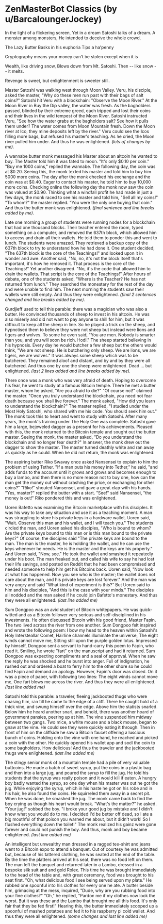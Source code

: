 # ZenMasterBot Classics (by u/BarcaloungerJockey)


In the light of a flickering screen,
Yet in a dream Satoshi talks of a dream.
A monster among monsters,
He intended to deceive the whole crowd.

The Lazy Butter
Basks in his euphoria
Tips a ha'penny

Cryptography means
your money can't be stolen
except when it is

Wealth, like driving snow,
Blows down from Mt. Satoshi.
Then -- like snow -- it melts.

Revenge is sweet, but enlightenment is sweeter still.

Master Satoshi was walking west through Moon Valley.
Veru, his disciple, asked the master, "Why do these men run past with their bags of salt coins?"
Satoshi hit Veru with a blockchain: "Observe the Moon River."
At the Moon River in Buy the Dip valley, the water was fresh. As the bagholders passed, blinded by their extreme greed, each tripped and lost their coins and their lives in the wild tempest of the Moon River.
Satoshi instructed Veru, "See how the water grabs at the bagholders salt? See how it pulls them under? The water comes from Moon Mountain fresh. Down the Moon river at Ico, they mine deposits left by the river."
Veru could see the Icos filling more bags, but refused his master's teaching.
As he cried, the Moon river pulled him under.
And thus he was enlightened.
<i>(lots of changes by me).</i>

A wannabe butter monk messaged his Master about an altcoin he wanted to buy.
The Master told him it was fated to moon. "It's only $0.10 per coin."
"Buy me 1000 coins," replied the wannabe.
The following day, the coin was at $0.20. Seeing this, the monk texted his master and told him to buy him 5000 more coins.
The day after the monk checked his exchange and the coin was at $0.40. Eager to contact his master, he told him to buy 10,000 more coins.
Checking online the following day the monk now saw the coin was valued at $0.90. Thinking what a windfall profit he had made in just a few days, the monk raced to see his master and told him, "Sell all my coins!"
"To whom?" the master replied. "You were the only one buying that coin."
And thus the butter monk was enlightened.
<i>(final sentence and line breaks added by me).</i>

Late one morning a group of students were running nodes for a blockchain that had one thousand blocks.
Their teacher entered the room, typed something on a computer, and removed the 637th block, which allowed him to access and drain all their wallets. He told them to ponder this and went to lunch.
The students were amazed. They retrieved a backup copy of the 637th block to try to understand how he had done it.
One student decided, "The 637th block is the core of the Teachings!" and looked upon it in wonder and awe.
Another said, "No, no, it's not the block itself that's important, it's how he removed it. That process is the core of the Teachings!"
Yet another disagreed. "No, it's the code that allowed him to drain the wallets. That script is the core of the Teachings!"
After hours of debate, one of the students asked, "Where is the Teacher? He has not returned from lunch."
They searched the monestary for the rest of the day and were unable to find him.
The next morning the students saw their wallets were still empty.
And thus they were enlightened.
<i>(final 2 sentences changed and line breaks added by me).</i>

Gurdjieff used to tell this parable: there was a magician who was also a butter. He convinced thousands of sheep to invest in his altcoin. He was also miserly and did not want to pay anyone to shill for him, but it was difficult to keep all the sheep in line.
So he played a trick on the sheep, and hypnotised them to believe they were not sheep but instead were lions and tigers and wolves. To some he even said, "You are men. Nobody is smarter than you, and you will soon be rich. Hodl."
The sheep started believing in his hypnosis.
Every day he would butcher a few sheep but the others would think, "We are not sheep. He is butchering only sheep. We are lions, we are tigers, we are wolves."
It was always some sheep which was to be butchered.
They remained aloof and distant, and by and by they were all butchered.
And thus one by one the sheep were enlightened.
Dead ... but enlightened.
<i>(last 2 lines added and line breaks added by me).</i>

There once was a monk who was very afraid of death. Hoping to overcome his fear, he went to study at a famous Bitcoin temple. There he met a butter master, whom he asked, "Are you afraid to die?"
"Of course not!" claimed the master. "Once you truly understand the blockchain, you need not fear death because you shall live forever."
The monk asked, "How did you learn to understand the blockchain?"
The master replied, "I studied under the Most Holy Satoshi, who shared with me his code. You should seek him out."
The monk took this to heart and went to study with Satoshi.
After many years, the monk's training under The Holy One was complete. Satoshi gave him a large, bejeweled dagger as a present for his achievements. Pleased with this, the monk returned to the Bitcoin temple and sought out the butter master.
Seeing the monk, the master asked, "Do you understand the blockchain and no longer fear death?" In answer, the monk drew out the dagger to show the master.
The master turned deathly white and ran away as quickly as he could. When he did not return, the monk was enlightened.

The aspiring butter Riko Swavay once asked Nansensei to explain to him the problem of using Tether. "If a man puts his money into Tether," he said, "and adds funds to the account until it grows and grows and becomes enough to buy a lambo, and then there is no more reason not to buy one, how can the man get the money out without crashing the price, or exchanging for other coins?"
"Riko!" shouted Nansensei, and gave a great clap with his hands.
"Yes, master?" replied the butter with a start.
"See!" said Nansensei, "the money is out!"
Riko pondered this and was enlightened.

Uoren Bafetto was examining the Bitcoin marketplace with his disciples. It was his way to take any situation and use it as a teaching moment. A man was struggling to store his private keys in a hardware wallet.
Uoren said, "Wait. Observe this man and his wallet, and I will teach you."
The students circled the man, and Uoren asked his disciples, "Who is bound to whom? Are the private keys bound to this man or is this man bound to the private keys?"
Of course, the disciples said "The private keys are bound to the man. The man is the master, he is holding the wallet, and he can use the keys whenever he needs. He is the master and the keys are his property."
And Uoren said, "Now, see." He took the wallet and smashed it repeatedly under his boot.
The man freaked out, and called his wife to say he had lost their life savings, and posted on Reddit that he had been compromised and needed someone to help him get his Bitcoins back.
Uoren said, "Now look at what has happened. Now you see who is the master; the wallet does not care about the man, and his private keys are lost forever."
And the man was very angry and said "What kind of experiment is this?"
But Uoren said to him and his disciples, "And this is the case with your minds."
The disciples all nodded and the man asked if he could join Bafetto's monestary.
And thus they were all enlightened.
<i>(last line added me)</i>

Sum Dongpoo was an avid student of Bitcoin whitepapers. He was quick-witted and as a Bitcoin follower very serious and self-disciplined in his investments. He often discussed Bitcoin with his good friend, Master Fapin. The two lived across the river from one another. 
  Sum Dongpoo felt inspired and wrote the following poem:
  I bow my head to the heaven within Satoshi's Holy Intersteallar Comet,
  Hairline channels illuminate the universe,
  The eight winds cannot move me,
  Sitting still upon the purple golden lotus.
Impressed by himself, Dongpoo sent a servant to hand-carry this poem to Fapin, who read it. Smiling, he wrote "fart" on the manuscript and had it returned.
Sum Dongpoo was expecting compliments and a seal of approval. When he saw the reply he was shocked and he burst into anger. Full of indignation, he rushed out and ordered a boat to ferry him to the other shore so he could find Fapin and demand an apology. However, Fapin's door was closed. On it was a piece of paper, with following two lines:
  The eight winds cannot move me,
  One fart blows me across the river.
And thus they were all enlightened.
<i>(last line added me)</i>

Satoshi told this parable: a traveler, fleeing jackbooted thugs who were chasing him, ran till he came to the edge of a cliff. There he caught hold of a thick vine, and swung himself over the edge.
Above him the statists snarled. Below him he heard another snarl, and behold, there was another hoard of government pansies, peering up at him. The vine suspended him midway between two gangs.
Two mice, a white mouse and a black mouse, began to gnaw at the vine. He could see they were quickly eating it through. Then in front of him on the cliffside he saw a Bitcoin faucet offering a luscious bunch of coins. Holding onto the vine with one hand, he reached and picked a coin with the other.
He quickly opened his wallet app and sodl the coin to some bagholders.
How delicious!
And thus the traveler and the jackbooted thugs were enlightened.
<i>(last line added me)</i>

The stingy senior monk of a mountain temple had a pile of very valuable buttcoins.
He made a batch of sweet syrup, put the coins in a plastic bag and then into a large jug, and poured the syrup to fill the jug. He told his students that the syrup was really poison and it would kill if eaten.
A hungry boy badly wanted the syrup, so one day when his master was out he got the jug. While enjoying the syrup, which in his haste he got on his robe and in his hair, he also found the coins. He squirreled them away in a secret pit. When he was done, he smashed the jug.
The monk came back to find the boy crying as though his heart would break. "What's the matter?" he asked.
"Your jug!" sobbed the boy. "I broke your good jug by mistake and I didn't know what you would do to me. I decided I'd be better off dead, so I ate a big mouthful of that poison you warned me about, but it didn't work! So I flushed everything down the toilet!"
The monk realized his gainz were gone forever and could not punish the boy.
And thus, monk and boy became enlightened.
<i>(last line added me)</i>

An intelligent but unwealthy man dressed in a ragged tee-shirt and jeans went to a Bitcoin expo to attend a banquet. Out of courtesy he was admitted but, because of his tattered clothing, he was seated at the end of the table. By the time the platters arrived at his seat, there was no food left on them.
The man left the banquet and returned later in a Lambo, dressed in a bespoke silk suit and and gold Rolex. This time he was brought immediately to the head of the table and, with great ceremony, food was brought to his seat first.
"Oh, what delicious food I see being served upon my plate." He rubbed one spoonful into his clothes for every one he ate. A butter beside him, grimacing at the mess, inquired, "Dude, why are you rubbing food into your fine clothes?"
"Oh," he replied, "Pardon me if my clothes now look the worst. But it was these and the Lambo that brought me all this food. It's only fair that they be fed first!"
Hearing this, the butter immediately scooped up a spoonful of mashed potatoes and fed it to his raspberry pi cold wallet.
And thus they were all enlightened.
<i>(some changes and last line added me)</i>



